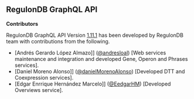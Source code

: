 ## RegulonDB GraphQL API

__Contributors__ 

RegulonDB GraphQL API Version [1.11.1](https://github.com/regulondbunam/GraphQL-api/releases/tag/1.0.1) has been developed by RegulonDB team with contributions from the following.

- [Andrés Gerardo López Almazo]] ([@andresloal](https://github.com/andresloal)) [Web services maintenance and integration and developed Gene, Operon and Phrases services].
- [Daniel Moreno Alonso]] ([@danielMorenoAlonso](https://github.com/danielMorenoAlonso)) [Developed DTT and Coexpression services].
- [Edgar Enrrique Hernández Marcelo]] ([@EedgarHM](https://github.com/EedgarHM)) [Developed Overviews service].



